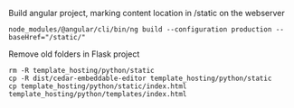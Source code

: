 Build angular project, marking content location in /static on the webserver
```
node_modules/@angular/cli/bin/ng build --configuration production --baseHref="/static/"
```

Remove old folders in Flask project
```
rm -R template_hosting/python/static
cp -R dist/cedar-embeddable-editor template_hosting/python/static
cp template_hosting/python/static/index.html template_hosting/python/templates/index.html
```
